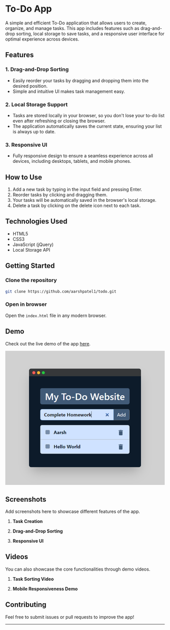 # To-Do App

A simple and efficient To-Do application that allows users to create, organize, and manage tasks. This app includes features such as drag-and-drop sorting, local storage to save tasks, and a responsive user interface for optimal experience across devices.

<!-- ![To-Do App Screenshot](desktop-ui.png) -->

## Features

### 1. **Drag-and-Drop Sorting**
   - Easily reorder your tasks by dragging and dropping them into the desired position.
   - Simple and intuitive UI makes task management easy.
   <!-- ![Drag-and-Drop Feature](sorting.gif)-->

### 2. **Local Storage Support**
   - Tasks are stored locally in your browser, so you don't lose your to-do list even after refreshing or closing the browser.
   - The application automatically saves the current state, ensuring your list is always up to date.

### 3. **Responsive UI**
   - Fully responsive design to ensure a seamless experience across all devices, including desktops, tablets, and mobile phones.
   <!-- ![Responsive UI](responsive.gif)-->

## How to Use

1. Add a new task by typing in the input field and pressing Enter.
2. Reorder tasks by clicking and dragging them.
3. Your tasks will be automatically saved in the browser's local storage.
4. Delete a task by clicking on the delete icon next to each task.

## Technologies Used

- HTML5
- CSS3
- JavaScript (jQuery)
- Local Storage API

## Getting Started

### Clone the repository
```bash
git clone https://github.com/aarshpatel1/todo.git
```

### Open in browser
Open the `index.html` file in any modern browser.

## Demo

Check out the live demo of the app [here](https://aarshpatel1.github.io/todo/).

![alt text](todo.png)

## Screenshots

Add screenshots here to showcase different features of the app.

1. **Task Creation**
   <!-- ![Task Creation Screenshot](task-creation.png)-->
   
2. **Drag-and-Drop Sorting**
   <!-- ![Drag-and-Drop Sorting](sortable.gif)-->
   
3. **Responsive UI**
   <!-- ![Responsive UI Screenshot](responsive.gif)-->

## Videos

You can also showcase the core functionalities through demo videos.

1. **Task Sorting Video**
   <!-- ![Task Sorting Video](sortable.gif)-->
   
2. **Mobile Responsiveness Demo**
   <!-- ![Mobile Responsiveness](responsive.gif) -->

## Contributing

Feel free to submit issues or pull requests to improve the app!

---
